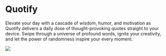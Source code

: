 # Quotify
<p>
Elevate your day with a cascade of wisdom, humor, and motivation as Quotify delivers a daily dose of thought-provoking quotes straight to your device. Swipe through a universe of profound words, ignite your creativity, and let the power of randomness inspire your every moment.
</p>
<img src="screenshot(113).png">
